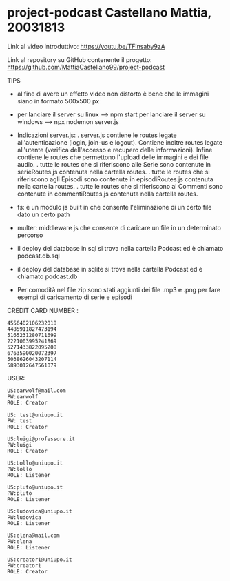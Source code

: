 # project-podcast Castellano Mattia, 20031813

Link al video introduttivo: https://youtu.be/TFlnsaby9zA

Link al repository su GitHub contenente il progetto: https://github.com/MattiaCastellano99/project-podcast

TIPS
-   al fine di avere un effetto video non distorto è bene che le immagini siano in formato 500x500 px

-   per lanciare il server su linux --> npm start
    per lanciare il server su windows --> npx nodemon server.js

-   Indicazioni server.js:
    .   server.js contiene le routes legate all'autenticazione (login, join-us e logout). Contiene inoltre routes legate all'utente (verifica dell'accesso e recupero delle informazioni). Infine contiene le routes che permettono l'upload delle immagini e dei file audio.
    .   tutte le routes che si riferiscono alle Serie sono contenute in serieRoutes.js contenuta nella cartella routes.
    .   tutte le routes che si riferiscono agli Episodi sono contenute in episodiRoutes.js contenuta nella cartella routes.
    .   tutte le routes che si riferiscono ai Commenti sono contenute in commentiRoutes.js contenuta nella cartella routes.

-   fs: è un modulo js built in che consente l'eliminazione di un certo file dato un certo path

-   multer: middleware js che consente di caricare un file in un determinato percorso

-   il deploy del database in sql si trova nella cartella Podcast ed è chiamato podcast.db.sql
-   il deploy del database in sqlite si trova nella cartella Podcast ed è chiamato podcast.db

-   Per comodità nel file zip sono stati aggiunti dei file .mp3 e .png per fare esempi di caricamento di serie e episodi
    
CREDIT CARD NUMBER :

    4556402106232018
    4485911827473194
    5165231280711699
    2221003995241869
    5271433822095208
    6763590020072397
    5038626043207114
    5893012647561079

USER:

    US:earwolf@mail.com
    PW:earwolf
    ROLE: Creator

    US: test@uniupo.it
    PW: test
    ROLE: Creator
    
    US:luigi@professore.it
    PW:luigi
    ROLE: Creator
    
    US:Lollo@uniupo.it
    PW:lollo
    ROLE: Listener
    
    US:pluto@uniupo.it
    PW:pluto
    ROLE: Listener
    
    US:ludovica@uniupo.it
    PW:ludovica
    ROLE: Listener
    
    US:elena@mail.com
    PW:elena
    ROLE: Listener
    
    US:creator1@uniupo.it
    PW:creator1
    ROLE: Creator
